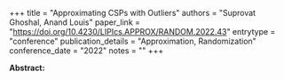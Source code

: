 +++
title = "Approximating CSPs with Outliers"
authors = "Suprovat Ghoshal, Anand Louis"
paper_link = "https://doi.org/10.4230/LIPIcs.APPROX/RANDOM.2022.43"
entrytype = "conference"
publication_details = "Approximation,  Randomization"
conference_date = "2022"
notes = ""
+++

<b>Abstract:</b>
